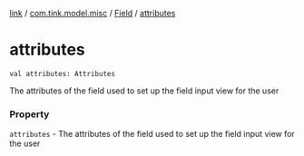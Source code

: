 [link](../../index.md) / [com.tink.model.misc](../index.md) / [Field](index.md) / [attributes](./attributes.md)

# attributes

`val attributes: Attributes`

The attributes of the field used to set up the field input view for the user

### Property

`attributes` - The attributes of the field used to set up the field input view for the user